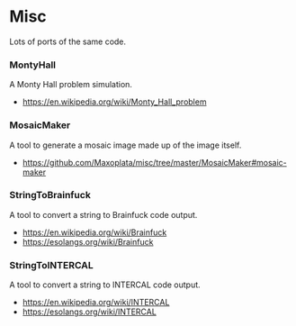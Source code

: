 # Misc

Lots of ports of the same code.

### MontyHall
A Monty Hall problem simulation.
* https://en.wikipedia.org/wiki/Monty_Hall_problem

### MosaicMaker
A tool to generate a mosaic image made up of the image itself.
* https://github.com/Maxoplata/misc/tree/master/MosaicMaker#mosaic-maker

### StringToBrainfuck
A tool to convert a string to Brainfuck code output.
* https://en.wikipedia.org/wiki/Brainfuck
* https://esolangs.org/wiki/Brainfuck

### StringToINTERCAL
A tool to convert a string to INTERCAL code output.
* https://en.wikipedia.org/wiki/INTERCAL
* https://esolangs.org/wiki/INTERCAL
